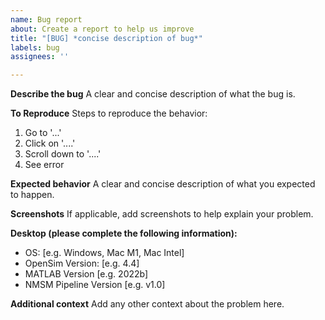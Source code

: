 ```yaml
---
name: Bug report
about: Create a report to help us improve
title: "[BUG] *concise description of bug*"
labels: bug
assignees: ''

---
```


**Describe the bug**
A clear and concise description of what the bug is.

**To Reproduce**
Steps to reproduce the behavior:
1. Go to '...'
2. Click on '....'
3. Scroll down to '....'
4. See error

**Expected behavior**
A clear and concise description of what you expected to happen.

**Screenshots**
If applicable, add screenshots to help explain your problem.

**Desktop (please complete the following information):**
 - OS: [e.g. Windows, Mac M1, Mac Intel]
 - OpenSim Version: [e.g. 4.4]
 - MATLAB Version [e.g. 2022b]
 - NMSM Pipeline Version [e.g. v1.0]

**Additional context**
Add any other context about the problem here.
